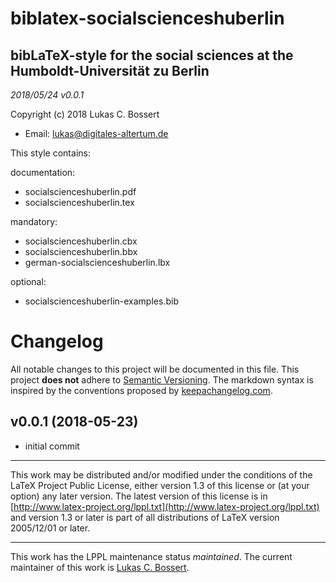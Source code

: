 biblatex-socialscienceshuberlin    
======= 

bibLaTeX-style for the social sciences at the Humboldt-Universität zu Berlin
---
_2018/05/24 v0.0.1_



Copyright (c) 2018 Lukas C. Bossert

* Email: [lukas@digitales-altertum.de](mailto:lukas@digitales-altertum.de)


This style contains:

documentation:

- socialscienceshuberlin.pdf
- socialscienceshuberlin.tex


mandatory:

* socialscienceshuberlin.cbx
* socialscienceshuberlin.bbx
* german-socialscienceshuberlin.lbx

optional:

* socialscienceshuberlin-examples.bib

# Changelog

All notable changes to this project will be documented in this file.
This project **does not** adhere to [Semantic Versioning](http://semver.org/).
The markdown syntax is inspired by the conventions proposed by [keepachangelog.com](http://keepachangelog.com/).

## v0.0.1 (2018-05-23) 

* initial commit


______________________

This work may be distributed and/or modified under the
conditions of the LaTeX Project Public License, either version 1.3
of this license or (at your option) any later version.
The latest version of this license is in [http://www.latex-project.org/lppl.txt](http://www.latex-project.org/lppl.txt) and version 1.3 or later is part of all distributions of LaTeX
version 2005/12/01 or later.

---
This work has the LPPL maintenance status _maintained_.
The current maintainer of this work is [Lukas C. Bossert](https://github.com/LukasCBossert).

